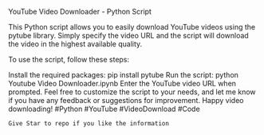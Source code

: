 YouTube Video Downloader - Python Script

This Python script allows you to easily download YouTube videos using the pytube library. Simply specify the video URL and the script will download the video in the highest available quality.

To use the script, follow these steps:

Install the required packages: pip install pytube
Run the script: python Youtube Video Downloader.ipynb
Enter the YouTube video URL when prompted.
Feel free to customize the script to your needs, and let me know if you have any feedback or suggestions for improvement.
Happy video downloading! #Python #YouTube #VideoDownload #Code


`Give Star to repo if you like the information`

